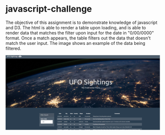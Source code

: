 # javascript-challenge

The objective of this assignment is to demonstrate knowledge of javascript and D3. The html is able to render a table upon loading, and is able to render data that matches the filter upon input for the date in "0/00/0000" format. Once a match appears, the table filters out the data that doesn't match the user input. The image shows an example of the data being filtered.

<img src = "UFO-level-1/static/images/UFO-Sightings.png">